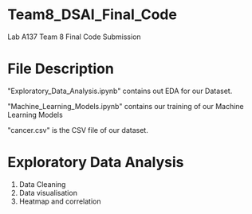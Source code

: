 # Team8_DSAI_Final_Code
Lab A137 Team 8 Final Code Submission

# File Description

"Exploratory_Data_Analysis.ipynb" contains out EDA for our Dataset.

"Machine_Learning_Models.ipynb" contains our training of our Machine Learning Models

"cancer.csv" is the CSV file of our dataset.


# Exploratory Data Analysis
1. Data Cleaning
2. Data visualisation
3. Heatmap and correlation

